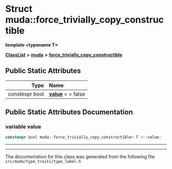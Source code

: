 

# Struct muda::force\_trivially\_copy\_constructible

**template &lt;typename T&gt;**



[**ClassList**](annotated.md) **>** [**muda**](namespacemuda.md) **>** [**force\_trivially\_copy\_constructible**](structmuda_1_1force__trivially__copy__constructible.md)




























## Public Static Attributes

| Type | Name |
| ---: | :--- |
|  constexpr bool | [**value**](#variable-value)   = = false<br> |










































## Public Static Attributes Documentation




### variable value 

```C++
constexpr bool muda::force_trivially_copy_constructible< T >::value;
```




<hr>

------------------------------
The documentation for this class was generated from the following file `src/muda/type_traits/type_label.h`

